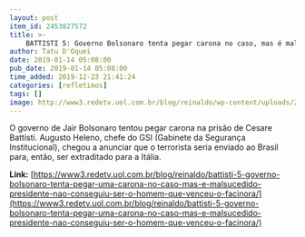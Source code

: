 ```yaml
---
layout: post
item_id: 2453827572
title: >-
    BATTISTI 5: Governo Bolsonaro tenta pegar carona no caso, mas é malsucedido; presidente não consegue ser homem que venceu o facínora
author: Tatu D'Oquei
date: 2019-01-14 05:08:00
pub_date: 2019-01-14 05:08:00
time_added: 2019-12-23 21:41:24
categories: [refletimos]
tags: []
image: http://www3.redetv.uol.com.br/blog/reinaldo/wp-content/uploads/2018/09/4-se-eu-fosse-bolsonaro-faria-o-seguinte-mitigaria-o-politicamente-incorreto-usaria-o-pt-como-fantasma-e-tentaria-atrair-a-centro-direita.jpg
---
```


O governo de Jair Bolsonaro tentou pegar carona na prisão de Cesare Battisti. Augusto Heleno, chefe do GSI (Gabinete da Segurança Institucional), chegou a anunciar que o terrorista seria enviado ao Brasil para, então, ser extraditado para a Itália.

**Link:** [https://www3.redetv.uol.com.br/blog/reinaldo/battisti-5-governo-bolsonaro-tenta-pegar-uma-carona-no-caso-mas-e-malsucedido-presidente-nao-conseguiu-ser-o-homem-que-venceu-o-facinora/](https://www3.redetv.uol.com.br/blog/reinaldo/battisti-5-governo-bolsonaro-tenta-pegar-uma-carona-no-caso-mas-e-malsucedido-presidente-nao-conseguiu-ser-o-homem-que-venceu-o-facinora/)


